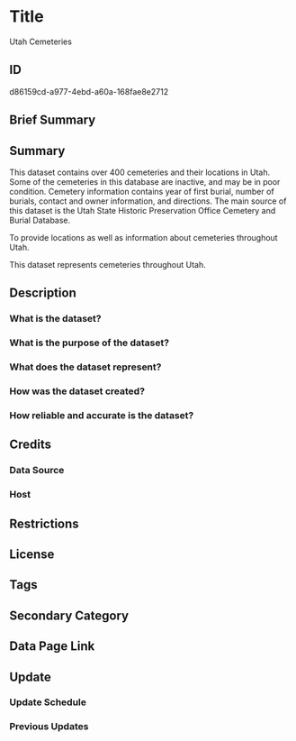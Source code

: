# Title

Utah Cemeteries

## ID

d86159cd-a977-4ebd-a60a-168fae8e2712

## Brief Summary

## Summary

This dataset contains over 400 cemeteries and their locations in Utah. Some of the cemeteries in this database are inactive, and may be in poor condition. Cemetery information contains year of first burial, number of burials, contact and owner information, and directions. The main source of this dataset is the Utah State Historic Preservation Office Cemetery and Burial Database.

To provide locations as well as information about cemeteries throughout Utah.

This dataset represents cemeteries throughout Utah.

## Description

### What is the dataset?

### What is the purpose of the dataset?

### What does the dataset represent?

### How was the dataset created?

### How reliable and accurate is the dataset?

## Credits

### Data Source

### Host

## Restrictions

## License

## Tags

## Secondary Category

## Data Page Link

## Update

### Update Schedule

### Previous Updates
